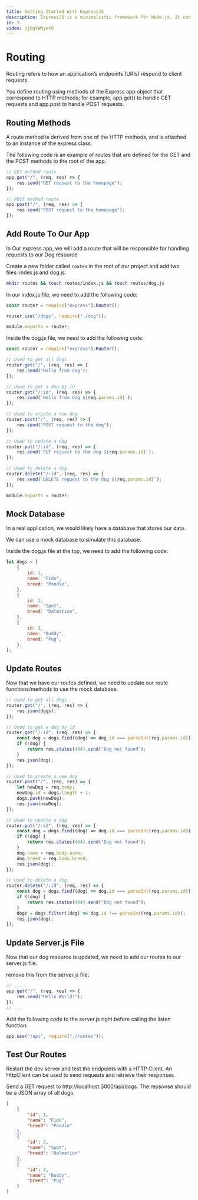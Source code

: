 ```yaml
---
title: Getting Started With ExpressJS
description: ExpressJS is a minimalistic framework for Node.js. It can be used to create powerful APIs.
id: 3
video: UjBqYWMymY8
---
```


# Routing

Routing refers to how an application’s endpoints (URIs) respond to client requests.

You define routing using methods of the Express app object that correspond to HTTP methods; for example, app.get() to handle GET requests and app.post to handle POST requests.

## Routing Methods

A route method is derived from one of the HTTP methods, and is attached to an instance of the express class.

The following code is an example of routes that are defined for the GET and the POST methods to the root of the app.

```js
// GET method route
app.get("/", (req, res) => {
	res.send("GET request to the homepage");
});

// POST method route
app.post("/", (req, res) => {
	res.send("POST request to the homepage");
});
```

## Add Route To Our App

In Our express app, we will add a route that will be responsible for handling requests to our Dog resource

Create a new folder called `routes` in the root of our project and add two files: index.js and dog.js.

```bash
mkdir routes && touch routes/index.js && touch routes/dog.js
```

In our index.js file, we need to add the following code:

```js
const router = require("express").Router();

router.use("/dogs", require("./dog"));

module.exports = router;
```

Inside the dog.js file, we need to add the following code:

```js
const router = require("express").Router();

// Used to get all dogs
router.get("/", (req, res) => {
	res.send("Hello from dog");
});

// Used to get a dog by id
router.get("/:id", (req, res) => {
	res.send(`Hello from dog ${req.params.id}`);
});

// Used to create a new dog
router.post("/", (req, res) => {
	res.send("POST request to the dog");
});

// Used to update a dog
router.put("/:id", (req, res) => {
	res.send(`PUT request to the dog ${req.params.id}`);
});

// Used to delete a dog
router.delete("/:id", (req, res) => {
	res.send(`DELETE request to the dog ${req.params.id}`);
});

module.exports = router;
```

## Mock Database

In a real application, we would likely have a database that stores our data.

We can use a mock database to simulate this database.

Inside the dog.js file at the top, we need to add the following code:

```js
let dogs = [
	{
		id: 1,
		name: "Fido",
		breed: "Poodle",
	},
	{
		id: 2,
		name: "Spot",
		breed: "Dalmation",
	},
	{
		id: 3,
		name: "Buddy",
		breed: "Pug",
	},
];
```

## Update Routes

Now that we have our routes defined, we need to update our route functions/methods to use the mock database.

```js
// Used to get all dogs
router.get("/", (req, res) => {
	res.json(dogs);
});

// Used to get a dog by id
router.get("/:id", (req, res) => {
	const dog = dogs.find((dog) => dog.id === parseInt(req.params.id));
	if (!dog) {
		return res.status(404).send("Dog not found");
	}
	res.json(dog);
});

// Used to create a new dog
router.post("/", (req, res) => {
	let newDog = req.body;
	newDog.id = dogs.length + 1;
	dogs.push(newDog);
	res.json(newDog);
});

// Used to update a dog
router.put("/:id", (req, res) => {
	const dog = dogs.find((dog) => dog.id === parseInt(req.params.id));
	if (!dog) {
		return res.status(404).send("Dog not found");
	}
	dog.name = req.body.name;
	dog.breed = req.body.breed;
	res.json(dog);
});

// Used to delete a dog
router.delete("/:id", (req, res) => {
	const dog = dogs.find((dog) => dog.id === parseInt(req.params.id));
	if (!dog) {
		return res.status(404).send("Dog not found");
	}
	dogs = dogs.filter((dog) => dog.id !== parseInt(req.params.id));
	res.json(dog);
});
```

## Update Server.js File

Now that our dog resource is updated, we need to add our routes to our server.js file.

remove this from the server.js file:

```js
// ...
app.get("/", (req, res) => {
	res.send("Hello World!");
});
// ...
```

Add the following code to the server.js right before calling the listen function:

```js
app.use("/api", require("./routes"));
```

## Test Our Routes

Restart the dev server and test the endpoints with a HTTP Client. An HttpClient can be used to send requests and retrieve their responses.

Send a GET request to http://localhost:3000/api/dogs. The repsonse should be a JSON array of all dogs.

```json
[
	{
		"id": 1,
		"name": "Fido",
		"breed": "Poodle"
	},
	{
		"id": 2,
		"name": "Spot",
		"breed": "Dalmation"
	},
	{
		"id": 3,
		"name": "Buddy",
		"breed": "Pug"
	}
]
```

<br />
